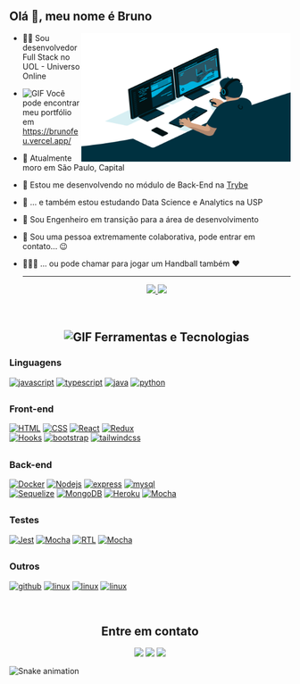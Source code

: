 ## Olá 👋, meu nome é Bruno



 <img align="right" alt="GIF" src="https://raw.githubusercontent.com/brunofeu/brunofeu/main/code.gif"  width="375px" height="230" />
 

- 👨‍💻 Sou desenvolvedor Full Stack no UOL - Universo Online
- <img alt="GIF" src="https://media.giphy.com/media/eNAsjO55tPbgaor7ma/giphy.gif" width="17"/> Você pode encontrar meu portfólio em https://brunofeu.vercel.app/
- :house_with_garden:	Atualmente moro em São Paulo, Capital
- 🌱 Estou me desenvolvendo no módulo de Back-End na [Trybe](https://www.betrybe.com/) 
- 🎲 ... e também estou estudando Data Science e Analytics na USP
- :closed_book: Sou Engenheiro em transição para a área de desenvolvimento
- 👯 Sou uma pessoa extremamente colaborativa, pode entrar em contato... :wink:
- 🤾🇧🇷 ... ou pode chamar para jogar um Handball também ❤️
  <br>

  ---

  <div align="center">
    <a href="https://github.com/brunofeu">
      <img  height="160em" src="https://github-readme-stats.vercel.app/api?username=brunofeu&show_icons=true&theme=nightowl&include_all_commits=true&count_private=true"/>
      <img  height="160em" src="https://github-readme-stats.vercel.app/api/top-langs/?username=brunofeu&layout=compact&langs_count=7&theme=nightowl"/>
    </a>
  </div>
  <br><br>

  <h2 align="center">
    <img
        alt="GIF"
        src="https://media.giphy.com/media/jSKBmKkvo2dPQQtsR1/giphy.gif"
        width="40"
      />
    Ferramentas e Tecnologias
  </h2>
  
### Linguagens

 <a href="https://devdocs.io/javascript/"><img alt="javascript" src="https://img.shields.io/badge/JavaScript-F7DF1E?style=for-the-badge&logo=javascript&logoColor=black"></a>
 <a href="https://www.typescriptlang.org/"><img alt="typescript" src="https://img.shields.io/badge/TypeScript-007ACC?style=for-the-badge&logo=typescript&logoColor=white"></a>
  <a href=""><img alt="java" src="https://img.shields.io/badge/java-%23ED8B00.svg?style=for-the-badge&logo=java&logoColor=white"></a>
   <a href=""><img alt="python" src="https://img.shields.io/badge/python-3670A0?style=for-the-badge&logo=python&logoColor=ffdd54"></a>
 ##
 
### Front-end
 
  <a href="https://devdocs.io/html/"><img alt="HTML" src="https://img.shields.io/badge/HTML5-E34F26?style=for-the-badge&logo=html5&logoColor=white"></a>
  <a href="https://devdocs.io/css/"><img alt="CSS" src="https://img.shields.io/badge/CSS3-1572B6?style=for-the-badge&logo=css3&logoColor=white"></a> 
  <a href="https://reactjs.org/"><img alt="React" src="https://img.shields.io/badge/React-20232A?style=for-the-badge&logo=react&logoColor=61DAFB"></a>
  <a href="https://redux.js.org/"><img alt="Redux" src="https://img.shields.io/badge/Redux-593D88?style=for-the-badge&logo=redux&logoColor=white"></a>
  <br>
  <a href="https://"><img alt="Hooks" src="https://img.shields.io/badge/-Hooks-%2320232a.svg?style=for-the-badge&logo=React&logoColor=%2361DAFB"></a>
  <a href="https://getbootstrap.com/"><img alt="bootstrap" src="https://img.shields.io/badge/Bootstrap-563D7C?style=for-the-badge&logo=bootstrap&logoColor=white"></a>
  <a href="https://tailwindcss.com/"><img alt="tailwindcss" src="https://img.shields.io/badge/Tailwind_CSS-38B2AC?style=for-the-badge&logo=tailwind-css&logoColor=white"></a>
  ##
  
### Back-end

  <a href="https://docs.docker.com/"><img alt="Docker" src="https://img.shields.io/badge/Docker-082135?style=for-the-badge&logo=Docker&logoColor=blue"></a>
  <a href="https://nodejs.org/en/docs/"><img alt="Nodejs" src="https://img.shields.io/badge/Node.js-43853D?style=for-the-badge&logo=node.js&logoColor=white"></a>
  <a href="https://expressjs.com/"><img alt="express" src="https://img.shields.io/badge/Express.js-404D59?style=for-the-badge"></a>
  <a href="https://dev.mysql.com/doc/"><img alt="mysql" src="https://img.shields.io/badge/MySQL-00000F?style=for-the-badge&logo=mysql&logoColor=white"></a>
  <br>
  <a href="https://sequelize.org/"><img alt="Sequelize" src="https://img.shields.io/badge/-Sequelize-eeeeee?style=for-the-badge&logo=sequelize&logoColor=00b1ea"></a>
  <a href="https://"><img alt="MongoDB" src="https://img.shields.io/badge/MongoDB-%234ea94b.svg?style=for-the-badge&logo=mongodb&logoColor=white"></a>
  <a href="https://"><img alt="Heroku" src="https://img.shields.io/badge/heroku-%23430098.svg?style=for-the-badge&logo=heroku&logoColor=white"></a>
  <a href="https://"><img alt="Mocha" src="https://img.shields.io/badge/JWT-black?style=for-the-badge&logo=JSON%20web%20tokens"></a>
  ##

### Testes

  <a href="https://jestjs.io/docs/next/getting-started"><img alt="Jest" src="https://img.shields.io/badge/-Jest-C21325?style=for-the-badge&logo=jest&logoColor=white"></a>
  <a href="https://mochajs.org/"><img alt="Mocha" src="https://img.shields.io/badge/Mocha-8a6343?style=for-the-badge&logo=mocha&logoColor=white"></a>
  <a href="https://"><img alt="RTL" src="https://img.shields.io/badge/-RTL-%2320232a.svg?style=for-the-badge&logo=react&logoColor=%2361DAFB"></a>
  <a href="https://"><img alt="Mocha" src="https://img.shields.io/badge/Chai-f7e9c8?style=for-the-badge&logo=mocha&logoColor=a84d45"></a>
  ##
  
### Outros

  <a href="https://docs.github.com/en"> <img alt="github" src="https://img.shields.io/badge/GitHub-100000?style=for-the-badge&logo=github&logoColor=white"></a> 
  <a href="https://"> <img alt="linux" src="https://img.shields.io/badge/Linux-FCC624?style=for-the-badge&logo=linux&logoColor=black"></a> 
  <a href="https://"> <img alt="linux" src="https://img.shields.io/badge/Insomnia-5849BE?style=for-the-badge&logo=insomnia&logoColor=black"></a>
  <a href="https://"> <img alt="linux" src="https://img.shields.io/badge/NPM-%23000000.svg?style=for-the-badge&logo=npm&logoColor=white"></a>
 
  
<br>

<h2 align="center"> Entre em contato </h2>
  
 <div align="center"> 
  <a href="https://www.linkedin.com/in/brunofeu" target="_blank"><img src="https://img.shields.io/badge/LinkedIn-0077B5?style=for-the-badge&logo=linkedin&logoColor=white" target="_blank"></a> 
  <a href="mailto:brunofeu89@gmail.com"><img src="https://img.shields.io/badge/Gmail-D14836?style=for-the-badge&logo=gmail&logoColor=white" target="_blank"></a>
  <a href="https://instagram.com/brunofeu" target="_blank"><img src="https://img.shields.io/badge/Instagram-E4405F?style=for-the-badge&logo=instagram&logoColor=white" target="_blank"></a>
 </div>
  
  
  
  
   
     
 
  ![Snake animation](https://github.com/brunofeu/brunofeu/blob/output/github-contribution-grid-snake.svg)
 




